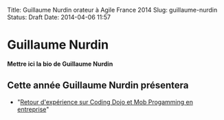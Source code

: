 Title: Guillaume Nurdin orateur à Agile France 2014 
Slug: guillaume-nurdin
Status: Draft
Date: 2014-04-06 11:57

# Guillaume Nurdin

**Mettre ici la bio de Guillaume Nurdin**
## Cette année Guillaume Nurdin présentera

* "[Retour d'expérience sur Coding Dojo et Mob Progamming en entreprise](../sessions/retour-d-experience-sur-coding-dojo-et-mob-progamming-en-entreprise.html)"


